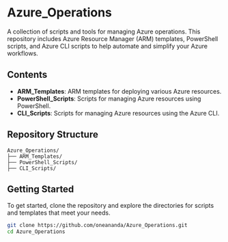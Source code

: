 # Azure_Operations

A collection of scripts and tools for managing Azure operations. This repository includes Azure Resource Manager (ARM) templates, PowerShell scripts, and Azure CLI scripts to help automate and simplify your Azure workflows.

## Contents

- **ARM_Templates**: ARM templates for deploying various Azure resources.
- **PowerShell_Scripts**: Scripts for managing Azure resources using PowerShell.
- **CLI_Scripts**: Scripts for managing Azure resources using the Azure CLI.

## Repository Structure 

```
Azure_Operations/
├── ARM_Templates/
├── PowerShell_Scripts/
├── CLI_Scripts/
```

## Getting Started

To get started, clone the repository and explore the directories for scripts and templates that meet your needs.

```bash
git clone https://github.com/oneananda/Azure_Operations.git
cd Azure_Operations
```
